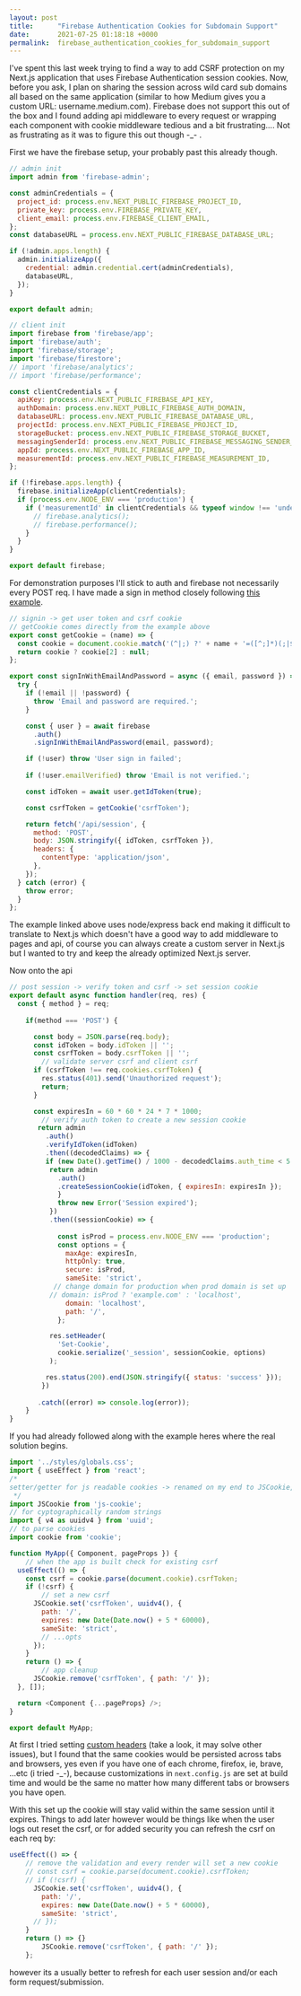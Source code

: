 ```yaml
---
layout: post
title:      "Firebase Authentication Cookies for Subdomain Support"
date:       2021-07-25 01:18:18 +0000
permalink:  firebase_authentication_cookies_for_subdomain_support
---
```



I've spent this last week trying to find a way to add CSRF protection on my Next.js application that uses Firebase Authentication session cookies. Now, before you ask, I plan on sharing the session across wild card sub domains all based on the same application (similar to how Medium gives you a custom URL: username.medium.com). Firebase does not support this out of the box and I found adding api middleware to every request or wrapping each component with cookie middleware tedious and a bit frustrating.... Not as frustrating as it was to figure this out though -_- . 



First we have the firebase setup, your probably past this already though.

```js
// admin init
import admin from 'firebase-admin';

const adminCredentials = {
  project_id: process.env.NEXT_PUBLIC_FIREBASE_PROJECT_ID,
  private_key: process.env.FIREBASE_PRIVATE_KEY,
  client_email: process.env.FIREBASE_CLIENT_EMAIL,
};
const databaseURL = process.env.NEXT_PUBLIC_FIREBASE_DATABASE_URL;

if (!admin.apps.length) {
  admin.initializeApp({
    credential: admin.credential.cert(adminCredentials),
    databaseURL,
  });
}

export default admin;
```

```js
// client init
import firebase from 'firebase/app';
import 'firebase/auth';
import 'firebase/storage';
import 'firebase/firestore';
// import 'firebase/analytics';
// import 'firebase/performance';

const clientCredentials = {
  apiKey: process.env.NEXT_PUBLIC_FIREBASE_API_KEY,
  authDomain: process.env.NEXT_PUBLIC_FIREBASE_AUTH_DOMAIN,
  databaseURL: process.env.NEXT_PUBLIC_FIREBASE_DATABASE_URL,
  projectId: process.env.NEXT_PUBLIC_FIREBASE_PROJECT_ID,
  storageBucket: process.env.NEXT_PUBLIC_FIREBASE_STORAGE_BUCKET,
  messagingSenderId: process.env.NEXT_PUBLIC_FIREBASE_MESSAGING_SENDER_ID,
  appId: process.env.NEXT_PUBLIC_FIREBASE_APP_ID,
  measurementId: process.env.NEXT_PUBLIC_FIREBASE_MEASUREMENT_ID,
};

if (!firebase.apps.length) {
  firebase.initializeApp(clientCredentials);
  if (process.env.NODE_ENV === 'production') {
    if ('measurementId' in clientCredentials && typeof window !== 'undefined') {
      // firebase.analytics();
      // firebase.performance();
    }
  }
}

export default firebase;
```

For demonstration purposes I'll stick to auth and firebase not necessarily every POST req. I have made a sign in method closely following [this example](https://github.com/firebase/quickstart-nodejs/tree/master/auth-sessions).

```js
// signin -> get user token and csrf cookie
// getCookie comes directly from the example above
export const getCookie = (name) => {
  const cookie = document.cookie.match('(^|;) ?' + name + '=([^;]*)(;|$)');
  return cookie ? cookie[2] : null;
};

export const signInWithEmailAndPassword = async ({ email, password }) => {
  try {
    if (!email || !password) {
      throw 'Email and password are required.';
    }

    const { user } = await firebase
      .auth()
      .signInWithEmailAndPassword(email, password);

    if (!user) throw 'User sign in failed';
  
    if (!user.emailVerified) throw 'Email is not verified.';

    const idToken = await user.getIdToken(true);

    const csrfToken = getCookie('csrfToken');

    return fetch('/api/session', {
      method: 'POST',
      body: JSON.stringify({ idToken, csrfToken }),
      headers: {
        contentType: 'application/json',
      },
    });
  } catch (error) {
    throw error;
  }
};
```

The example linked above uses node/express back end making it difficult to translate to Next.js which doesn't have a good way to add middleware to pages and api, of course you can always create a custom server in Next.js but I wanted to try and keep the already optimized Next.js server.



Now onto the api

```js
// post session -> verify token and csrf -> set session cookie
export default async function handler(req, res) {
  const { method } = req;
    
    if(method === 'POST') {

      const body = JSON.parse(req.body);
      const idToken = body.idToken || '';
      const csrfToken = body.csrfToken || '';
		// validate server csrf and client csrf
      if (csrfToken !== req.cookies.csrfToken) {
        res.status(401).send('Unauthorized request');
        return;
      }

      const expiresIn = 60 * 60 * 24 * 7 * 1000;
        // verify auth token to create a new session cookie
       return admin
         .auth()
         .verifyIdToken(idToken)
         .then((decodedClaims) => {
         if (new Date().getTime() / 1000 - decodedClaims.auth_time < 5 * 60) {
          return admin
            .auth()
            .createSessionCookie(idToken, { expiresIn: expiresIn });
            }
            throw new Error('Session expired');
          })
          .then((sessionCookie) => {
           
            const isProd = process.env.NODE_ENV === 'production';
            const options = {
              maxAge: expiresIn,
              httpOnly: true,
              secure: isProd,
              sameSite: 'strict',
           // change domain for production when prod domain is set up
          // domain: isProd ? 'example.com' : 'localhost',
              domain: 'localhost',
              path: '/',
            };

          res.setHeader(
            'Set-Cookie',
            cookie.serialize('_session', sessionCookie, options)
          );

         res.status(200).end(JSON.stringify({ status: 'success' }));
        })
        
       .catch((error) => console.log(error));
    }
}
```

If you had already followed along with the example heres where the real solution begins.

```js
import '../styles/globals.css';
import { useEffect } from 'react';
/* 
setter/getter for js readable cookies -> renamed on my end to JSCookie, docs will just have "import Cookie from 'js-cooke' ", I don't like having the package names look so simuliar
 */
import JSCookie from 'js-cookie';
// for cyptographically random strings
import { v4 as uuidv4 } from 'uuid';
// to parse cookies
import cookie from 'cookie';

function MyApp({ Component, pageProps }) {
    // when the app is built check for existing csrf
  useEffect(() => {
    const csrf = cookie.parse(document.cookie).csrfToken;
    if (!csrf) {
        // set a new csrf
      JSCookie.set('csrfToken', uuidv4(), {
        path: '/',
        expires: new Date(Date.now() + 5 * 60000),
        sameSite: 'strict',
        // ...opts
      });
    }
    return () => {
        // app cleanup
      JSCookie.remove('csrfToken', { path: '/' });
  }, []);

  return <Component {...pageProps} />;
}

export default MyApp;

```

At first I tried setting [custom headers](https://nextjs.org/docs/api-reference/next.config.js/headers) (take a look, it may solve other issues), but I found that the same cookies would be persisted across tabs and browsers, yes even if you have one of each chrome, firefox, ie, brave, ...etc (i tried -_-), because customizations in `next.config.js` are set at build time and would be the same no matter how many different tabs or browsers you have open.

With this set up the cookie will stay valid within the same session until it expires. Things to add later however would be things like when the user logs out reset the csrf, or for added security you can refresh the csrf on each req by: 

```js
useEffect(() => {
    // remove the validation and every render will set a new cookie
    // const csrf = cookie.parse(document.cookie).csrfToken;
    // if (!csrf) {
      JSCookie.set('csrfToken', uuidv4(), {
        path: '/',
        expires: new Date(Date.now() + 5 * 60000),
        sameSite: 'strict',
      // });
    }
    return () => {}
        JSCookie.remove('csrfToken', { path: '/' });
    };
```

however its a usually better to refresh for each user session and/or each form request/submission.
